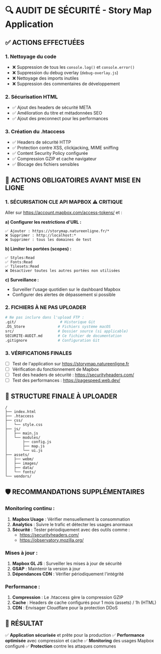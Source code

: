 # 🔍 AUDIT DE SÉCURITÉ - Story Map Application

## ✅ ACTIONS EFFECTUÉES

### 1. **Nettoyage du code**
- ❌ Suppression de tous les `console.log()` et `console.error()`
- ❌ Suppression du debug overlay (`debug-overlay.js`)
- ❌ Nettoyage des imports inutiles
- ❌ Suppression des commentaires de développement

### 2. **Sécurisation HTML**
- ✅ Ajout des headers de sécurité META
- ✅ Amélioration du titre et métadonnées SEO
- ✅ Ajout des preconnect pour les performances

### 3. **Création du .htaccess**
- ✅ Headers de sécurité HTTP
- ✅ Protection contre XSS, clickjacking, MIME sniffing
- ✅ Content Security Policy configurée
- ✅ Compression GZIP et cache navigateur
- ✅ Blocage des fichiers sensibles

## 🚨 ACTIONS OBLIGATOIRES AVANT MISE EN LIGNE

### 1. **SÉCURISATION CLE API MAPBOX** ⚠️ CRITIQUE
Aller sur https://account.mapbox.com/access-tokens/ et :

**a) Configurer les restrictions d'URL :**
```
✅ Ajouter : https://storymap.natureenligne.fr/*
❌ Supprimer : http://localhost:*
❌ Supprimer : tous les domaines de test
```

**b) Limiter les portées (scopes) :**
```
✅ Styles:Read
✅ Fonts:Read  
✅ Tilesets:Read
❌ Désactiver toutes les autres portées non utilisées
```

**c) Surveillance :**
- Surveiller l'usage quotidien sur le dashboard Mapbox
- Configurer des alertes de dépassement si possible

### 2. **FICHIERS À NE PAS UPLOADER**
```bash
# Ne pas inclure dans l'upload FTP :
.git/                    # Historique Git
.DS_Store               # Fichiers système macOS
src/                    # Dossier source (si applicable)
SECURITE-AUDIT.md       # Ce fichier de documentation
.gitignore              # Configuration Git
```

### 3. **VÉRIFICATIONS FINALES**
- [ ] Test de l'application sur https://storymap.natureenligne.fr
- [ ] Vérification du fonctionnement de Mapbox
- [ ] Test des headers de sécurité : https://securityheaders.com/
- [ ] Test des performances : https://pagespeed.web.dev/

## 📁 STRUCTURE FINALE À UPLOADER

```
/
├── index.html
├── .htaccess
├── css/
│   └── style.css
├── js/
│   ├── main.js
│   └── modules/
│       ├── config.js
│       ├── map.js
│       └── ui.js
├── assets/
│   ├── webm/
│   ├── images/
│   ├── data/
│   └── fonts/
└── vendors/
```

## 🛡️ RECOMMANDATIONS SUPPLÉMENTAIRES

### Monitoring continu :
1. **Mapbox Usage** : Vérifier mensuellement la consommation
2. **Analytics** : Suivre le trafic et détecter les usages anormaux
3. **Sécurité** : Tester périodiquement avec des outils comme :
   - https://securityheaders.com/
   - https://observatory.mozilla.org/

### Mises à jour :
1. **Mapbox GL JS** : Surveiller les mises à jour de sécurité
2. **GSAP** : Maintenir la version à jour
3. **Dépendances CDN** : Vérifier périodiquement l'intégrité

### Performance :
1. **Compression** : Le .htaccess gère la compression GZIP
2. **Cache** : Headers de cache configurés pour 1 mois (assets) / 1h (HTML)
3. **CDN** : Envisager Cloudflare pour la protection DDoS

## 🎯 RÉSULTAT

✅ **Application sécurisée** et prête pour la production
✅ **Performance optimisée** avec compression et cache
✅ **Monitoring** des usages Mapbox configuré
✅ **Protection** contre les attaques communes 
